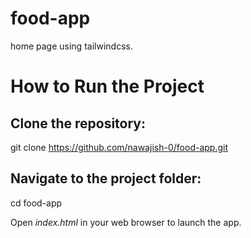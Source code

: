 # food-app
home page using tailwindcss.

# How to Run the Project
## Clone the repository:
git clone https://github.com/nawajish-0/food-app.git

## Navigate to the project folder:
cd food-app

Open *index.html* in your web browser to launch the app.
